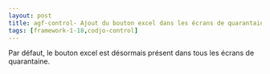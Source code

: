 ```yaml
---
layout: post
title: agf-control- Ajout du bouton excel dans les écrans de quarantaine
tags: [framework-1-18,codjo-control]
---
```

Par défaut, le bouton excel est désormais présent dans tous les écrans de quarantaine.
